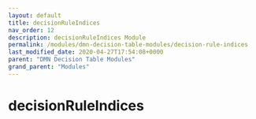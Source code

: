 ```yaml
---
layout: default
title: decisionRuleIndices 
nav_order: 12
description: decisionRuleIndices Module
permalink: /modules/dmn-decision-table-modules/decision-rule-indices
last_modified_date: 2020-04-27T17:54:08+0000
parent: "DMN Decision Table Modules"
grand_parent: "Modules"
---
```


# decisionRuleIndices